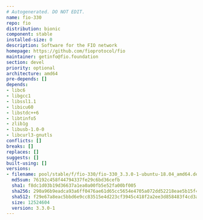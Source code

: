 ```yaml
---
# Autogenerated. DO NOT EDIT.
name: fio-330
repo: fio
distribution: bionic
component: stable
installed-size: 0
description: Software for the FIO network
homepage: https://github.com/fioprotocol/fio
maintainer: getinfo@fio.foundation
section: devel
priority: optional
architecture: amd64
pre-depends: []
depends:
- libc6
- libgcc1
- libssl1.1
- libicu60
- libstdc++6
- libtinfo5
- zlib1g
- libusb-1.0-0
- libcurl3-gnutls
conflicts: []
breaks: []
replaces: []
suggests: []
built-using: []
versions:
- filename: pool/stable/f/fio-330/fio-330_3.3.0-1-ubuntu-18.04_amd64.deb
  md5sum: 76192c458f44794337fe29c6bd36cefb
  sha1: f8dc1d03b19d36637a1ea0a00fb5e52fa00bf005
  sha256: 290a96b9eadca93a6ff0476ae61d65cc5654e4705a072dd52218eae5b15f4d74
  sha512: f29e67a8eac5bbd6e9cc83515e4d223cf3945c418f2a2ee3d858483f4cd3ad5437e811f87001c4bd46a34f58cef77e5e0ae84167217d5ce0094dcfe072939ef0
  size: 12524604
  version: 3.3.0-1
---
```

